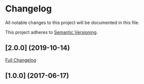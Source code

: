 # Changelog

All notable changes to this project will be documented in this file.

This project adheres to [Semantic Versioning](http://semver.org/).


## [2.0.0] (2019-10-14)

[Full Changelog](https://github.com/webbuilders-group/silverstripe-responsivegridfield/compare/1.0.0...2.0.0)


## [1.0.0] (2017-06-17)